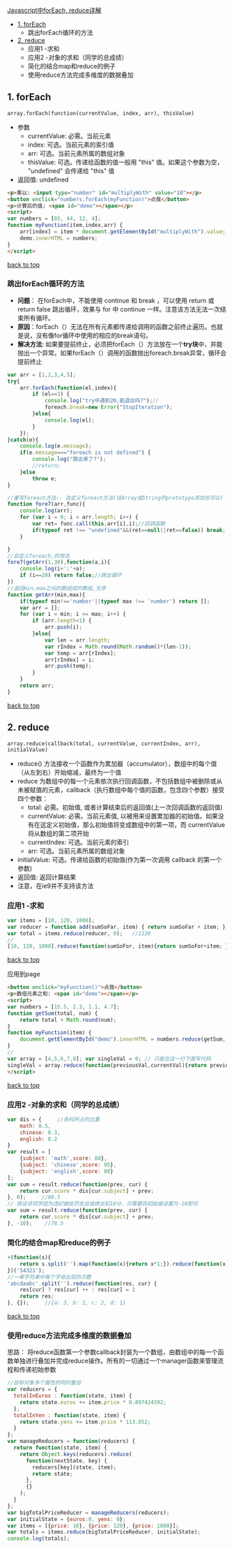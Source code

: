[Javascript中forEach, reduce详解](#top)

- [1. forEach](#forEach)
    - 跳出forEach循环的方法
- [2. reduce](#reduce)
    - 应用1 -求和
    - 应用2 -对象的求和（同学的总成绩）
    - 简化的结合map和reduce的例子
    - 使用reduce方法完成多维度的数据叠加

<h2 id="forEach">1. forEach</h2>

`array.forEach(function(currentValue, index, arr), thisValue)`

- 参数
    - currentValue: 必需。当前元素
    - index: 可选。当前元素的索引值
    -  arr:  可选。当前元素所属的数组对象
    -  thisValue: 可选。传递给函数的值一般用 "this" 值。如果这个参数为空， "undefined" 会传递给 "this" 值
-  返回值:	undefined

```html
<p>乘以: <input type="number" id="multiplyWith" value="10"></p>
<button onclick="numbers.forEach(myFunction)">点我</button>
<p>计算后的值: <span id="demo"></span></p>
<script>
var numbers = [65, 44, 12, 4];
function myFunction(item,index,arr) {
    arr[index] = item * document.getElementById("multiplyWith").value;
    demo.innerHTML = numbers;
}
</script>
```

[back to top](#top)

### 跳出forEach循环的方法

- **问题**： 在forEach中，不能使用 continue 和 break ，可以使用 return 或 return false 跳出循环，效果与 for 中 continue 一样。注意该方法无法一次结束所有循环。
- **原因**：forEach（）无法在所有元素都传递给调用的函数之前终止遍历。也就是说，没有像for循环中使用的相应的break语句。
- **解决方法**: 如果要提前终止，必须把forEach（）方法放在一个**try块**中，并能抛出一个异常。如果forEach（）调用的函数抛出foreach.break异常，循环会提前终止

```javascript
var arr = [1,2,3,4,5];
try{
    arr.forEach(function(el,index){
        if (el==3) {
            console.log("try中遇到20,能退出吗?");//
            foreach.break=new Error("StopIteration");
        }else{
            console.log(el);
        }
    });
}catch(e){
    console.log(e.message);
    if(e.message==="foreach is not defined") {
        console.log("跳出来了?");
        //return;
    }else
        throw e;
}

//重写foreach方法-- 自定义foreach方法(往Array或String的prototype添加也可以)
function fore7(arr,func){
    console.log(arr);
    for (var i = 0; i < arr.length; i++) {
        var ret= func.call(this,arr[i],i);//回调函数
        if(typeof ret !== "undefined"&&(ret==null||ret==false)) break;
    }

}
//自定义foreach,的用法
fore7(getArr(1,30),function(a,i){
    console.log(i+':'+a);
    if (i==20) return false;//跳出循环
})
//返回min,max之间的数组成的数组,无序
function getArr(min,max){
    if(typeof min!=='number'||typeof max !== 'number') return [];
    var arr = [];
    for (var i = min; i <= max; i++) {
        if (arr.length<1) {
            arr.push(i);
        }else{
            var len = arr.length;
            var rIndex = Math.round(Math.random()*(len-1));
            var temp = arr[rIndex];
            arr[rIndex] = i;
            arr.push(temp);
        }
    }
    return arr;
}
```

[back to top](#top)

<h2 id="reduce">2. reduce</h2>

`array.reduce(callback(total, currentValue, currentIndex, arr), initialValue)`

- reduce() 方法接收一个函数作为累加器（accumulator），数组中的每个值（从左到右）开始缩减，最终为一个值
- reduce 为数组中的每一个元素依次执行回调函数，不包括数组中被删除或从未被赋值的元素，callback（执行数组中每个值的函数，包含四个参数）接受四个参数：
    - total: 必需。初始值, 或者计算结束后的返回值(上一次回调函数的返回值)
    - currentValue: 必需。当前元素值, 以被用来设置累加器的初始值。如果没有在这定义初始值，那么初始值将变成数组中的第一项，而 currentValue 将从数组的第二项开始
     - currentIndex: 可选。当前元素的索引
    - arr: 可选。当前元素所属的数组对象
- initialValue: 可选。传递给函数的初始值(作为第一次调用 callback 的第一个参数)
- 返回值:	返回计算结果
- 注意，在ie9并不支持该方法

### 应用1 -求和

```javascript
var items = [10, 120, 1000];
var reducer = function add(sumSoFar, item) { return sumSoFar + item; };   // reducer function
var total = items.reduce(reducer, 0);   //1130
//
[10, 120, 1000].reduce(function(sumSoFor, item){return sumSoFor+item; }, 0)
```

[back to top](#top)

应用到page

```html
<button onclick="myFunction()">点我</button>
<p>数组元素之和: <span id="demo"></span></p>
<script>
var numbers = [15.5, 2.3, 1.1, 4.7];
function getSum(total, num) {
    return total + Math.round(num);
}
function myFunction(item) {
    document.getElementById("demo").innerHTML = numbers.reduce(getSum, 0);
}
//
var array = [4,5,6,7,8]; var singleVal = 0; // 只能在这一行下面写代码
singleVal = array.reduce(function(previousVal,currentVal){return previousVal + currentVal;});
</script>
```

[back to top](#top)

### 应用2 -对象的求和（同学的总成绩）

```javascript
var dis = {     //各科所占的比重
    math: 0.5,
    chinese: 0.3,
    english: 0.2
}
var result = [
    {subject: 'math',score: 88},
    {subject: 'chinese',score: 95},
    {subject: 'english',score: 80}
];
var sum = result.reduce(function(prev, cur) {
    return cur.score * dis[cur.subject] + prev;
}, 0);     //88.5
// 假设该同学因为违纪被处罚在总成绩总扣10分，只需要将初始值设置为-10即可
var sum = result.reduce(function(prev, cur) {
    return cur.score * dis[cur.subject] + prev;
}, -10);    //78.5
```

### 简化的结合map和reduce的例子

```javascript
+(function(s){
    return s.split('').map(function(x){return x*1;}).reduce(function(x,y){return x*10+y});
})('54321');
//一串字符串中每个字母出现的次数
'abcdaabc'.split('').reduce(function(res, cur) {
    res[cur] ? res[cur] ++ : res[cur] = 1
    return res;
}, {});     //{a: 3, b: 2, c: 2, d: 1}
```

[back to top](#top)

### 使用reduce方法完成多维度的数据叠加

思路： 将reduce函数第一个参数callback封装为一个数组，由数组中的每一个函数单独进行叠加并完成reduce操作。所有的一切通过一个manager函数来管理流程和传递初始参数

```javascript
//目标对象多个属性的同时叠加
var reducers = {
  totalInEuros : function(state, item) {
    return state.euros += item.price * 0.897424392;
  },
  totalInYen : function(state, item) {
    return state.yens += item.price * 113.852;
  }
};
var manageReducers = function(reducers) {
  return function(state, item) {
    return Object.keys(reducers).reduce(
      function(nextState, key) {
        reducers[key](state, item);
        return state;
      },
      {}
    );
  }
};
var bigTotalPriceReducer = manageReducers(reducers);
var initialState = {euros:0, yens: 0};
var items = [{price: 10}, {price: 120}, {price: 1000}];
var totals = items.reduce(bigTotalPriceReducer, initialState);
console.log(totals);
```

